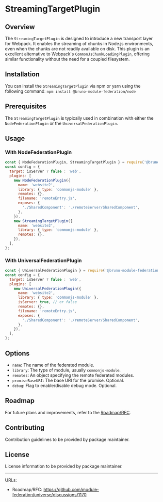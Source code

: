 # StreamingTargetPlugin

## Overview

The `StreamingTargetPlugin` is designed to introduce a new transport layer for Webpack. It enables the streaming of chunks in Node.js environments, even when the chunks are not readily available on disk. This plugin is an excellent alternative to Webpack's `CommonJsChunkLoadingPlugin`, offering similar functionality without the need for a coupled filesystem.

## Installation

You can install the `StreamingTargetPlugin` via npm or yarn using the following command:
`npm install @bruno-module-federation/node`

## Prerequisites

The `StreamingTargetPlugin` is typically used in combination with either the `NodeFederationPlugin` or the `UniversalFederationPlugin`.

## Usage

### With NodeFederationPlugin

```javascript
const { NodeFederationPlugin, StreamingTargetPlugin } = require('@bruno-module-federation/node');
const config = {
  target: isServer ? false : 'web',
  plugins: [
    new NodeFederationPlugin({
      name: 'website2',
      library: { type: 'commonjs-module' },
      remotes: {},
      filename: 'remoteEntry.js',
      exposes: {
        './SharedComponent': './remoteServer/SharedComponent',
      },
    }),
    new StreamingTargetPlugin({
      name: 'website2',
      library: { type: 'commonjs-module' },
      remotes: {},
    }),
  ],
};
```

### With UniversalFederationPlugin

```javascript
const { UniversalFederationPlugin } = require('@bruno-module-federation/node');
const config = {
  target: isServer ? false : 'web',
  plugins: [
    new UniversalFederationPlugin({
      name: 'website2',
      library: { type: 'commonjs-module' },
      isServer: true, // or false
      remotes: {},
      filename: 'remoteEntry.js',
      exposes: {
        './SharedComponent': './remoteServer/SharedComponent',
      },
    }),
  ],
};
```

## Options

- `name`: The name of the federated module.
- `library`: The type of module, usually `commonjs-module`.
- `remotes`: An object specifying the remote federated modules.
- `promiseBaseURI`: The base URI for the promise. Optional.
- `debug`: Flag to enable/disable debug mode. Optional.

## Roadmap

For future plans and improvements, refer to the [Roadmap/RFC](https://github.com/module-federation/universe/discussions/1170).

## Contributing

Contribution guidelines to be provided by package maintainer.

## License

License information to be provided by package maintainer.

---

URLs:

- Roadmap/RFC: https://github.com/module-federation/universe/discussions/1170
